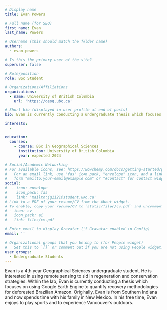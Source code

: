 ```yaml
---
# Display name
title: Evan Powers

# Full name (for SEO)
first_name: Evan 
last_name: Powers

# Username (this should match the folder name)
authors:
  - evan-powers

# Is this the primary user of the site?
superuser: false

# Role/position
role: BSc Student 

# Organizations/Affiliations
organizations:
  - name: University of British Columbia
    url: 'https://geog.ubc.ca'

# Short bio (displayed in user profile at end of posts)
bio: Evan is currently conducting a undergraduate thesis which focuses on using Google Earth Engine to quantify recovery methodologies for deforested Brazilian Amazon.

interests:
  - 

education:
  courses:
    - course: BSc in Geographical Sciences
      institution: University of British Columbia
      year: expected 2024

# Social/Academic Networking
# For available icons, see: https://wowchemy.com/docs/getting-started/page-builder/#icons
#   For an email link, use "fas" icon pack, "envelope" icon, and a link in the
#   form "mailto:your-email@example.com" or "#contact" for contact widget.
social:
#  - icon: envelope
#    icon_pack: fas
#    link: 'mailto:jg1121@student.ubc.ca'
# Link to a PDF of your resume/CV from the About widget.
# To enable, copy your resume/CV to `static/files/cv.pdf` and uncomment the lines below.
# - icon: cv
#   icon_pack: ai
#   link: files/cv.pdf

# Enter email to display Gravatar (if Gravatar enabled in Config)
email: ''

# Organizational groups that you belong to (for People widget)
#   Set this to `[]` or comment out if you are not using People widget.
user_groups:
  - Undergraduate Students
---
```


Evan is a 4th year Geographical Sciences undergraduate student. He is interested in using remote sensing to aid in regeneration and conservation strategies. Within the lab, Evan is currently conducting a thesis which focuses on using Google Earth Engine to quantify recovery methodologies for deforested Brazilian Amazon. Originally, Evan is from Southern Indiana and now spends time with his family in New Mexico. In his free time, Evan enjoys to play sports and to experience Vancouver’s outdoors.
